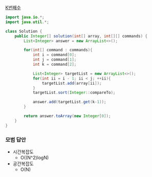 [K번째수](https://programmers.co.kr/learn/courses/30/lessons/42748?language=java)

```java
import java.io.*;
import java.util.*;

class Solution {
    public Integer[] solution(int[] array, int[][] commands) {
        List<Integer> answer = new ArrayList<>();

        for(int[] command : commands){
            int i = command[0];
            int j = command[1];
            int k = command[2];

            List<Integer> targetList = new ArrayList<>();
            for(int ii = i - 1; ii < j; ++ii){
                targetList.add(array[ii]);
            }
            targetList.sort(Integer::compareTo);

            answer.add(targetList.get(k-1));
        }

        return answer.toArray(new Integer[0]);
    }
}
```

### 모범 답안  
- 시간복잡도  
    - O((N^2)logN)  
- 공간복잡도  
    - O(N)  

